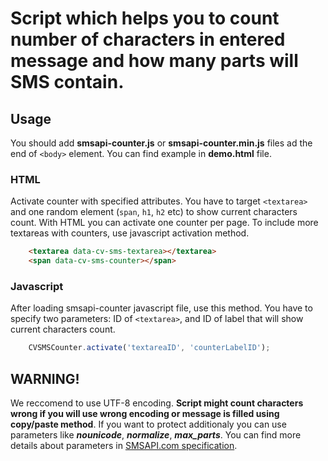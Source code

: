 # Script which helps you to count number of characters in entered message and how many parts will SMS contain.

## Usage

You should add **smsapi-counter.js** or **smsapi-counter.min.js** files ad the end of `<body>` element. You can find example in **demo.html** file.

### HTML

Activate counter with specified attributes. You have to target `<textarea>` and one random element (`span`, `h1`, `h2` etc) to show current characters count. With HTML you can activate one counter per page. To include more textareas with counters, use javascript activation method.

```html
    <textarea data-cv-sms-textarea></textarea>
    <span data-cv-sms-counter></span>
```

### Javascript

After loading smsapi-counter javascript file, use this method. You have to specify two parameters: ID of `<textarea>`, and ID of label that will show current characters count.

```javascript
    CVSMSCounter.activate('textareaID', 'counterLabelID');
```

## WARNING!
We reccomend to use UTF-8 encoding. **Script might count characters wrong if you will use wrong encoding or message is filled using copy/paste method**. If you want to protect additionaly you can use parameters like ***nounicode***, ***normalize***, ***max_parts***. You can find more details about parameters in [SMSAPI.com specification](https://www.smsapi.com/rest).